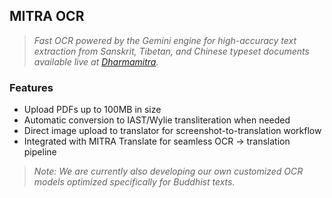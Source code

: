 ## MITRA OCR
> *Fast OCR powered by the Gemini engine for high-accuracy text extraction from Sanskrit, Tibetan, and Chinese typeset documents available live at [Dharmamitra](https://dharmamitra.org).* 

### Features
- Upload PDFs up to 100MB in size
- Automatic conversion to IAST/Wylie transliteration when needed
- Direct image upload to translator for screenshot-to-translation workflow
- Integrated with MITRA Translate for seamless OCR → translation pipeline

> *Note: We are currently also developing our own customized OCR models optimized specifically for Buddhist texts.* 